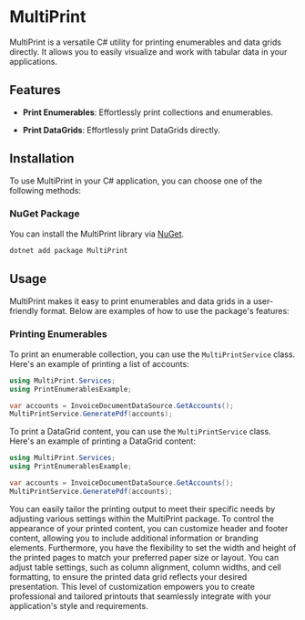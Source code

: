 # MultiPrint

MultiPrint is a versatile C# utility for printing enumerables and data grids directly. It allows you to easily visualize and work with tabular data in your applications.

## Features

- **Print Enumerables**: Effortlessly print collections and enumerables.

- **Print DataGrids**: Effortlessly print DataGrids directly.

## Installation

To use MultiPrint in your C# application, you can choose one of the following methods:

### NuGet Package

You can install the MultiPrint library via [NuGet](https://www.nuget.org/).

```bash
dotnet add package MultiPrint
```

## Usage

MultiPrint makes it easy to print enumerables and data grids in a user-friendly format. Below are examples of how to use the package's features:

### Printing Enumerables

To print an enumerable collection, you can use the `MultiPrintService` class. Here's an example of printing a list of accounts:

```csharp
using MultiPrint.Services;
using PrintEnumerablesExample;

var accounts = InvoiceDocumentDataSource.GetAccounts();
MultiPrintService.GeneratePdf(accounts);
```

To print a DataGrid content, you can use the `MultiPrintService` class. Here's an example of printing a DataGrid content:

```csharp
using MultiPrint.Services;
using PrintEnumerablesExample;

var accounts = InvoiceDocumentDataSource.GetAccounts();
MultiPrintService.GeneratePdf(accounts);
```

You can easily tailor the printing output to meet their specific needs by adjusting various settings within the MultiPrint package. To control the appearance of your printed content, you can customize header and footer content, allowing you to include additional information or branding elements. Furthermore, you have the flexibility to set the width and height of the printed pages to match your preferred paper size or layout. You can adjust table settings, such as column alignment, column widths, and cell formatting, to ensure the printed data grid reflects your desired presentation. This level of customization empowers you to create professional and tailored printouts that seamlessly integrate with your application's style and requirements.

